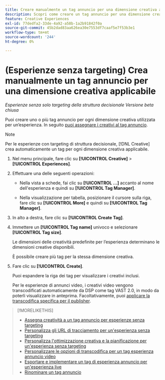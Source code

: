 ```yaml
---
title: Creare manualmente un tag annuncio per una dimensione creativa applicabile
description: Scopri come creare un tag annuncio per una dimensione creativa specifica.
feature: Creative Experiences
exl-id: 77dedfa2-33de-4a92-a58b-1a2b91842f0a
source-git-commit: 45b2dad83aa626ea30e7553df7caaf5e7f53b3e1
workflow-type: tm+mt
source-wordcount: '244'
ht-degree: 0%

---
```


# (Esperienze senza targeting) Crea manualmente un tag annuncio per una dimensione creativa applicabile

*Esperienze senza solo targeting della struttura decisionale*
*Versione beta chiusa*

Puoi creare uno o più tag annuncio per ogni dimensione creativa utilizzata per un’esperienza. In seguito [puoi assegnare i creativi al tag annuncio](experience-tag-assign-creatives.md).

>[!NOTE]
>
>Per le esperienze con targeting di struttura decisionale, [!DNL Creative] crea automaticamente un tag per ogni dimensione creativa applicabile.

1. Nel menu principale, fare clic su **[!UICONTROL Creative]** > **[!UICONTROL Experiences]**.

1. Effettuare una delle seguenti operazioni:

   * Nella vista a schede, fai clic su **[!UICONTROL ...]** accanto al nome dell&#39;esperienza e quindi su **[!UICONTROL Tag Manager]**.

   * Nella visualizzazione per tabella, posizionare il cursore sulla riga, fare clic su **[!UICONTROL More]** e quindi su **[!UICONTROL Tag Manager]**.

1. In alto a destra, fare clic su **[!UICONTROL Create Tag]**.

1. Immettere un **[!UICONTROL Tag name]** univoco e selezionare **[!UICONTROL Tag size]**.

   Le dimensioni delle creatività predefinite per l’esperienza determinano le dimensioni creative disponibili.

   È possibile creare più tag per la stessa dimensione creativa.<!-- What are the implications? -->

1. Fare clic su **[!UICONTROL Create]**.

   Puoi espandere la riga dei tag per visualizzare i creativi inclusi.

   Per le esperienze di annunci video, i creativi video vengono transcodificati automaticamente da DSP come tag VAST 2.0, in modo da poterli visualizzare in anteprima. Facoltativamente, puoi [applicare la transcodifica specifica per il publisher](experience-tag-video-transcoding.md).

>[!MORELIKETHIS]
>
>* [Assegna creatività a un tag annuncio per esperienze senza targeting](experience-tag-assign-creatives.md)
>* [Personalizza gli URL di tracciamento per un&#39;esperienza senza targeting](experience-tracking-urls-no-targeting.md)
>* [Personalizza l&#39;ottimizzazione creativa e la pianificazione per un&#39;esperienza senza targeting](experience-optimization-scheduling-no-targeting.md)
>* [Personalizzare le opzioni di transcodifica per un tag esperienza annuncio video](experience-tag-video-transcoding.md)
>* [Esportare e implementare un tag di esperienza annuncio per un&#39;esperienza live](experience-tag-export.md)
>* [Rinominare un tag annuncio](experience-tag-rename.md)
